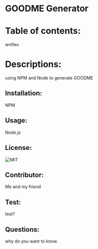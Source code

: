 

# GOODME Generator


# Table of contents:

wnfleo

# Descriptions:

using NPM and Node to generate GOODME


## Installation:

NPM


## Usage:

Node.js


## License:

![MIT](https://img.shields.io/apm/l/atomic-design-ui.svg?)


## Contributor:

Me and my friend


## Test:

test?


## Questions:

why do you want to know.


    